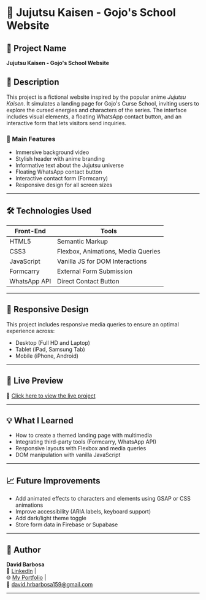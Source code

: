 # 🧠 Jujutsu Kaisen - Gojo's School Website

## 📌 Project Name
**Jujutsu Kaisen - Gojo's School Website**

## 🧾 Description  
This project is a fictional website inspired by the popular anime *Jujutsu Kaisen*. It simulates a landing page for Gojo's Curse School, inviting users to explore the cursed energies and characters of the series. The interface includes visual elements, a floating WhatsApp contact button, and an interactive form that lets visitors send inquiries.

### 🔹 Main Features
- Immersive background video
- Stylish header with anime branding
- Informative text about the Jujutsu universe
- Floating WhatsApp contact button
- Interactive contact form (Formcarry)
- Responsive design for all screen sizes

---

## 🛠️ Technologies Used

| Front-End | Tools |
|-----------|-------|
| HTML5     | Semantic Markup |
| CSS3      | Flexbox, Animations, Media Queries |
| JavaScript | Vanilla JS for DOM Interactions |
| Formcarry | External Form Submission |
| WhatsApp API | Direct Contact Button |

---

## 📱 Responsive Design

This project includes responsive media queries to ensure an optimal experience across:
- Desktop (Full HD and Laptop)
- Tablet (iPad, Samsung Tab)
- Mobile (iPhone, Android)

---

## 🚀 Live Preview

🔗 [Click here to view the live project](https://seu-portfolio-link.com)

---

## 💡 What I Learned

- How to create a themed landing page with multimedia
- Integrating third-party tools (Formcarry, WhatsApp API)
- Responsive layouts with Flexbox and media queries
- DOM manipulation with vanilla JavaScript

---

## 📈 Future Improvements

- Add animated effects to characters and elements using GSAP or CSS animations
- Improve accessibility (ARIA labels, keyboard support)
- Add dark/light theme toggle
- Store form data in Firebase or Supabase

---

## 👤 Author

**David Barbosa**  
💼 [LinkedIn](https://www.linkedin.com/in/david-henrique-rodrigues/) |  
🌐 [My Portfolio](https://david-hrbarbosa.github.io/Portfolio/) |  
📧 david.hrbarbosa159@gmail.com

---
